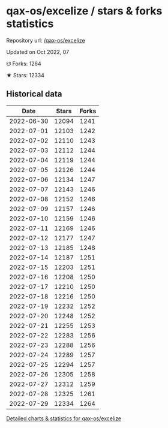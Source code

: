 # qax-os/excelize / stars & forks statistics

Repository url: [/qax-os/excelize](https://github.com/qax-os/excelize)

Updated on Oct 2022, 07

☋ Forks: 1264

★ Stars: 12334

## Historical data
| Date | Stars | Forks |
|------|-------|-------|
| 2022-06-30 | 12094 | 1241 | 
| 2022-07-01 | 12103 | 1242 | 
| 2022-07-02 | 12110 | 1243 | 
| 2022-07-03 | 12112 | 1244 | 
| 2022-07-04 | 12119 | 1244 | 
| 2022-07-05 | 12126 | 1244 | 
| 2022-07-06 | 12134 | 1247 | 
| 2022-07-07 | 12143 | 1246 | 
| 2022-07-08 | 12152 | 1246 | 
| 2022-07-09 | 12157 | 1246 | 
| 2022-07-10 | 12159 | 1246 | 
| 2022-07-11 | 12169 | 1246 | 
| 2022-07-12 | 12177 | 1247 | 
| 2022-07-13 | 12185 | 1248 | 
| 2022-07-14 | 12187 | 1251 | 
| 2022-07-15 | 12203 | 1251 | 
| 2022-07-16 | 12208 | 1250 | 
| 2022-07-17 | 12210 | 1250 | 
| 2022-07-18 | 12216 | 1250 | 
| 2022-07-19 | 12232 | 1252 | 
| 2022-07-20 | 12248 | 1252 | 
| 2022-07-21 | 12255 | 1253 | 
| 2022-07-22 | 12283 | 1256 | 
| 2022-07-23 | 12288 | 1256 | 
| 2022-07-24 | 12289 | 1257 | 
| 2022-07-25 | 12294 | 1257 | 
| 2022-07-26 | 12305 | 1258 | 
| 2022-07-27 | 12312 | 1259 | 
| 2022-07-28 | 12325 | 1261 | 
| 2022-07-29 | 12334 | 1264 | 


[Detailed charts & statistics for qax-os/excelize](https://reviewgithub.com/rep/qax-os/excelize)
